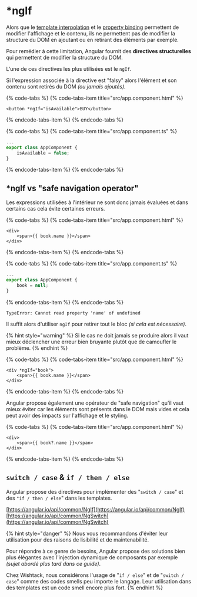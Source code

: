 # \*ngIf

Alors que le [template interpolation](template-interpolation.md) et le [property binding](property-binding.md) permettent de modifier l'affichage et le contenu, ils ne permettent pas de modifier la structure du DOM en ajoutant ou en retirant des éléments par exemple.

Pour remédier à cette limitation, Angular fournit des **directives structurelles** qui permettent de modifier la structure du DOM.

L'une de ces directives les plus utilisées est le `ngIf`.

Si l'expression associée à la directive est "falsy" alors l'élément et son contenu sont retirés du DOM _\(ou jamais ajoutés\)._

{% code-tabs %}
{% code-tabs-item title="src/app.component.html" %}
```markup
<button *ngIf="isAvailable">BUY</button>
```
{% endcode-tabs-item %}
{% endcode-tabs %}

{% code-tabs %}
{% code-tabs-item title="src/app.component.ts" %}
```typescript
...
export class AppComponent {
    isAvailable = false;
}
```
{% endcode-tabs-item %}
{% endcode-tabs %}

## \*ngIf vs "safe navigation operator"

Les expressions utilisées à l'intérieur ne sont donc jamais évaluées et dans certains cas cela évite certaines erreurs.

{% code-tabs %}
{% code-tabs-item title="src/app.component.html" %}
```markup
<div>
    <span>{{ book.name }}</span>
</div>
```
{% endcode-tabs-item %}
{% endcode-tabs %}

{% code-tabs %}
{% code-tabs-item title="src/app.component.ts" %}
```typescript
...
export class AppComponent {
    book = null;
}
```
{% endcode-tabs-item %}
{% endcode-tabs %}

```text
TypeError: Cannot read property 'name' of undefined
```

Il suffit alors d'utiliser `ngIf` pour retirer tout le bloc _\(si cela est nécessaire\)_.

{% hint style="warning" %}
Si le cas ne doit jamais se produire alors il vaut mieux déclencher une erreur bien bruyante plutôt que de camoufler le problème.
{% endhint %}

{% code-tabs %}
{% code-tabs-item title="src/app.component.html" %}
```markup
<div *ngIf="book">
    <span>{{ book.name }}</span>
</div>
```
{% endcode-tabs-item %}
{% endcode-tabs %}

Angular propose également une opérateur de "safe navigation" qu'il vaut mieux éviter car les éléments sont présents dans le DOM mais vides et cela peut avoir des impacts sur l'affichage et le styling.

{% code-tabs %}
{% code-tabs-item title="src/app.component.html" %}
```markup
<div>
    <span>{{ book?.name }}</span>
</div>
```
{% endcode-tabs-item %}
{% endcode-tabs %}

## `switch / case` & `if / then / else`

Angular propose des directives pour implémenter des "`switch / case`" et des `"if / then / else`" dans les templates.

[https://angular.io/api/common/NgIf](https://angular.io/api/common/NgIf)  
[https://angular.io/api/common/NgSwitch](https://angular.io/api/common/NgSwitch)

{% hint style="danger" %}
Nous vous recommandons d'éviter leur utilisation pour des raisons de lisibilité et de maintenabilité.

Pour répondre à ce genre de besoins, Angular propose des solutions bien plus élégantes avec l'injection dynamique de composants par exemple _\(sujet abordé plus tard dans ce guide\)_.

Chez Wishtack, nous considérons l'usage de "`if / else`" et de "`switch / case`" comme des codes smells peu importe le langage. Leur utilisation dans des templates est un code smell encore plus fort.
{% endhint %}

